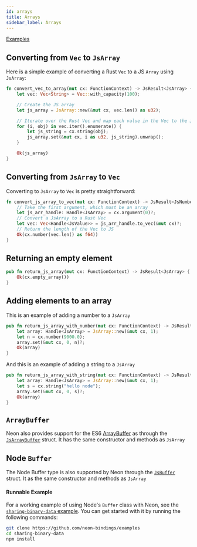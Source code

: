 ```yaml
---
id: arrays
title: Arrays
sidebar_label: Arrays
---
```


[Examples](https://github.com/neon-bindings/examples/tree/master/arrays)

## Converting from `Vec` to `JsArray`

Here is a simple example of converting a Rust `Vec` to a JS `Array` using `JsArray`:

```rust
fn convert_vec_to_array(mut cx: FunctionContext) -> JsResult<JsArray> {
    let vec: Vec<String> = Vec::with_capacity(100);

    // Create the JS array
    let js_array = JsArray::new(&mut cx, vec.len() as u32);

    // Iterate over the Rust Vec and map each value in the Vec to the JS array
    for (i, obj) in vec.iter().enumerate() {
        let js_string = cx.string(obj);
        js_array.set(&mut cx, i as u32, js_string).unwrap();
    }

    Ok(js_array)
}
```

## Converting from `JsArray` to `Vec`

Converting to `JsArray` to `Vec` is pretty straightforward:

```rust
fn convert_js_array_to_vec(mut cx: FunctionContext) -> JsResult<JsNumber> {
    // Take the first argument, which must be an array
    let js_arr_handle: Handle<JsArray> = cx.argument(0)?;
    // Convert a JsArray to a Rust Vec
    let vec: Vec<Handle<JsValue>> = js_arr_handle.to_vec(&mut cx)?;
    // Return the length of the Vec to JS
    Ok(cx.number(vec.len() as f64))
}
```

## Returning an empty element

```rust
pub fn return_js_array(mut cx: FunctionContext) -> JsResult<JsArray> {
    Ok(cx.empty_array())
}
```

## Adding elements to an array

This is an example of adding a number to a `JsArray`

```rust
pub fn return_js_array_with_number(mut cx: FunctionContext) -> JsResult<JsArray> {
    let array: Handle<JsArray> = JsArray::new(&mut cx, 1);
    let n = cx.number(9000.0);
    array.set(&mut cx, 0, n)?;
    Ok(array)
}
```

And this is an example of adding a string to a `JsArray`

```rust
pub fn return_js_array_with_string(mut cx: FunctionContext) -> JsResult<JsArray> {
    let array: Handle<JsArray> = JsArray::new(&mut cx, 1);
    let s = cx.string("hello node");
    array.set(&mut cx, 0, s)?;
    Ok(array)
}
```

## `ArrayBuffer`

Neon also provides support for the ES6 [ArrayBuffer](https://developer.mozilla.org/en-US/docs/Web/JavaScript/Reference/Global_Objects/ArrayBuffer) as through the [`JsArrayBuffer`](https://docs.rs/neon/*/neon/prelude/struct.JsArrayBuffer.html) struct. It has the same constructor and methods as `JsArray`

## Node `Buffer`

The Node Buffer type is also supported by Neon through the [`JsBuffer`](https://docs.rs/neon/*/neon/prelude/struct.JsBuffer.html) struct. It as the same constructor and methods as `JsArray`

#### Runnable Example

For a working example of using Node's `Buffer` class with Neon, see the [`sharing-binary-data` example](https://github.com/neon-bindings/examples/tree/master/sharing-binary-data). You can get started with it by running the following commands:

```bash
git clone https://github.com/neon-bindings/examples
cd sharing-binary-data
npm install
```
